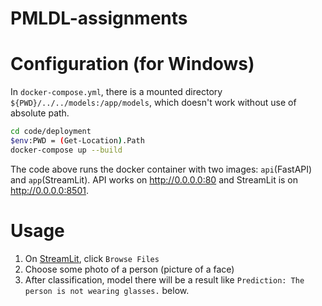 # PMLDL-assignments

# Configuration (for Windows)

In `docker-compose.yml`, there is a mounted directory `${PWD}/../../models:/app/models`, which doesn't work without use of absolute path.

```sh
cd code/deployment
$env:PWD = (Get-Location).Path
docker-compose up --build
```

The code above runs the docker container with two images: `api`(FastAPI) and `app`(StreamLit). 
API works on http://0.0.0.0:80 and StreamLit is on http://0.0.0.0:8501.

# Usage

1) On [StreamLit](http://0.0.0.0:8501), click `Browse Files`
2) Choose some photo of a person (picture of a face)
3) After classification, model there will be a result like `Prediction: The person is not wearing glasses.` below.